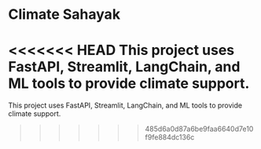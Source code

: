 # Climate Sahayak

<<<<<<< HEAD
This project uses FastAPI, Streamlit, LangChain, and ML tools to provide climate support.
=======
This project uses FastAPI, Streamlit, LangChain, and ML tools to provide climate support.
>>>>>>> 485d6a0d87a6be9faa6640d7e10f9fe884dc136c
